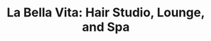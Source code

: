 ---
title: "La Bella Vita: Hair Studio, Lounge, and Spa"
url: /zanesville/la-bella-vita-hair-studio-lounge-and-spa/
shop: Friseur
---
